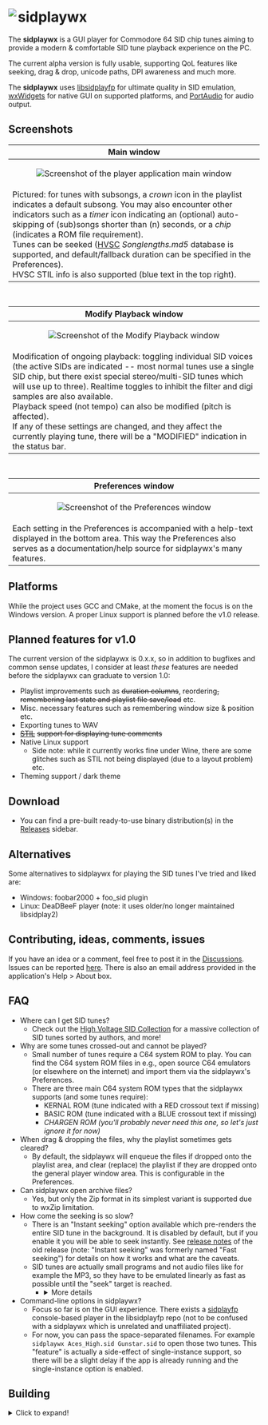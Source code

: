 # <img align="left" src="../assets/screenshots/sidplaywx_icon_64.png?raw=true"/> sidplaywx
The **sidplaywx** is a GUI player for Commodore 64 SID chip tunes aiming to provide a modern & comfortable SID tune playback experience on the PC.

The current alpha version is fully usable, supporting QoL features like seeking, drag & drop, unicode paths, DPI awareness and much more.

The **sidplaywx** uses [libsidplayfp](https://github.com/libsidplayfp/libsidplayfp) for ultimate quality in SID emulation, [wxWidgets](https://github.com/wxWidgets/wxWidgets) for native GUI on supported platforms, and [PortAudio](https://github.com/PortAudio/portaudio) for audio output.

## Screenshots
|Main window|
|-|
|<p align="center">![Screenshot of the player application main window](../assets/screenshots/sidplaywx-player.png?raw=true)</p>|
|Pictured: for tunes with subsongs, a _crown_ icon in the playlist indicates a default subsong. You may also encounter other indicators such as a _timer_ icon indicating an (optional) auto-skipping of (sub)songs shorter than (n) seconds, or a _chip_ (indicates a ROM file requirement).<br>Tunes can be seeked ([HVSC](https://www.hvsc.c64.org) *Songlengths.md5* database is supported, and default/fallback duration can be specified in the Preferences).<br>HVSC STIL info is also supported (blue text in the top right).|

<br>

|Modify Playback window|
|-|
|<p align="center">![Screenshot of the Modify Playback window](../assets/screenshots/sidplaywx-playbackmod.png?raw=true)</p>|
|Modification of ongoing playback: toggling individual SID voices (the active SIDs are indicated -- most normal tunes use a single SID chip, but there exist special stereo/multi-SID tunes which will use up to three). Realtime toggles to inhibit the filter and digi samples are also available. <br>Playback speed (not tempo) can also be modified (pitch is affected).<br>If any of these settings are changed, and they affect the currently playing tune, there will be a "MODIFIED" indication in the status bar.|

<br>

|Preferences window|
|-|
|<p align="center">![Screenshot of the Preferences window](../assets/screenshots/sidplaywx-preferences-long.png?raw=true)</p>|
|Each setting in the Preferences is accompanied with a help-text displayed in the bottom area. This way the Preferences also serves as a documentation/help source for sidplaywx's many features.|

## Platforms
While the project uses GCC and CMake, at the moment the focus is on the Windows version. A proper Linux support is planned before the v1.0 release.

## Planned features for v1.0
The current version of the sidplaywx is 0.x.x, so in addition to bugfixes and common sense updates, I consider at least _these_ features are needed before the sidplaywx can graduate to version 1.0:
- Playlist improvements such as <del>duration columns</del>, reordering<del>, remembering last state and playlist file save/load</del> etc.
- Misc. necessary features such as remembering window size & position etc.
- Exporting tunes to WAV
- [<del>STIL</del>](https://www.hvsc.c64.org/download/C64Music/DOCUMENTS/STIL.txt) <del>support for displaying tune comments</del>
- Native Linux support
  - Side note: while it currently works fine under Wine, there are some glitches such as STIL not being displayed (due to a layout problem) etc.
- Theming support / dark theme

## Download
* You can find a pre-built ready-to-use binary distribution(s) in the [Releases](https://github.com/bytespiller/sidplaywx/releases) sidebar.

## Alternatives
Some alternatives to sidplaywx for playing the SID tunes I've tried and liked are:
* Windows: foobar2000 + foo_sid plugin
* Linux: DeaDBeeF player (note: it uses older/no longer maintained libsidplay2)

## Contributing, ideas, comments, issues
If you have an idea or a comment, feel free to post it in the [Discussions](https://github.com/bytespiller/sidplaywx/discussions). Issues can be reported [here](https://github.com/bytespiller/sidplaywx/issues). There is also an email address provided in the application's Help > About box.

## FAQ
* Where can I get SID tunes?
  * Check out the [High Voltage SID Collection](https://www.hvsc.c64.org) for a massive collection of SID tunes sorted by authors, and more!
* Why are some tunes crossed-out and cannot be played?
  * Small number of tunes require a C64 system ROM to play. You can find the C64 system ROM files in e.g., open source C64 emulators (or elsewhere on the internet) and import them via the sidplaywx's Preferences.
  * There are three main C64 system ROM types that the sidplaywx supports (and some tunes require):
    * KERNAL ROM (tune indicated with a RED crossout text if missing)
    * BASIC ROM (tune indicated with a BLUE crossout text if missing)
    * _CHARGEN ROM (you'll probably never need this one, so let's just ignore it for now)_
* When drag & dropping the files, why the playlist sometimes gets cleared?
  * By default, the sidplaywx will enqueue the files if dropped onto the playlist area, and clear (replace) the playlist if they are dropped onto the general player window area. This is configurable in the Preferences.
* Can sidplaywx open archive files?
  * Yes, but only the Zip format in its simplest variant is supported due to wxZip limitation.
* How come the seeking is so slow?
  * There is an "Instant seeking" option available which pre-renders the entire SID tune in the background. It is disabled by default, but if you enable it you will be able to seek instantly. See [release notes](https://github.com/bytespiller/sidplaywx/releases/tag/v0.7.0-beta) of the old release (note: "Instant seeking" was formerly named "Fast seeking") for details on how it works and what are the caveats.
  * SID tunes are actually small programs and not audio files like for example the MP3, so they have to be emulated linearly as fast as possible until the "seek" target is reached.
    * <details>
        <summary>More details</summary>
        The libsidplayfp library (which sidplaywx uses) focuses on accuracy so it's much slower than e.g., libsidplay2 (which is virtually instantaneous, try it in the DeaDBeeF player on the Linux!). FWIW the seeking in the sidplaywx is already separately threaded and bypasses some SID mixing steps, audio rendering etc. so I think it's as fast as possible at the moment, unless you enable the "Instant seeking" option of course).
      </details>
* Command-line options in sidplaywx?
  * Focus so far is on the GUI experience. There exists a [sidplayfp](https://github.com/libsidplayfp/sidplayfp/releases) console-based player in the libsidplayfp repo (not to be confused with a sidplaywx which is unrelated and unaffiliated project).
  * For now, you can pass the space-separated filenames. For example `sidplaywx Aces_High.sid Gunstar.sid` to open those two tunes. This "feature" is actually a side-effect of single-instance support, so there will be a slight delay if the app is already running and the single-instance option is enabled.

## Building
<details>
  <summary>Click to expand!</summary>

### Windows (7, 10, 11)
At the moment, the easiest way to build the sidplaywx on Windows is probably by using the [MSYS2](https://www.msys2.org/) environment.<br>
Note: you should install it into the default `C:\msys64\` path in order for hardcoded cmake paths to work out-of-the-box.

Once installed you need to **first-time configure** it like so:
* **NOTE:** MSYS2 supports modern UCRT64 and legacy MINGW environments. UCRT64 is recommended these days.
* Update package lists etc.: `pacman -Syu` and after restart (if needed): `pacman -Su`
* Prerequisites: `pacman -S base-devel`
* msvcrt-compatible gcc:
  * UCRT64: `pacman -S mingw-w64-ucrt-x86_64-gcc`
  * MINGW: `pacman -S mingw-w64-x86_64-gcc`
* Tools (e.g., PortAudio needs those):
	 * UCRT64: `pacman -S mingw-w64-ucrt-x86_64-cmake && pacman -S mingw-w64-ucrt-x86_64-make`
	 * MINGW: `pacman -S mingw-w64-x86_64-cmake && pacman -S mingw-w64-x86_64-make`
* Extra if you need to install gdb separately for some reason:
	 * UCRT64: `pacman -S mingw-w64-ucrt-x86_64-gdb`
	 * MINGW: `pacman -S mingw-w64-x86_64-gdb`
* In your PATH environment variable add either the:
	 * UCRT64: "C:\msys64\ucrt64\bin"
	 * MINGW: "C:\msys64\mingw64\bin"
* IMPORTANT: run the terminal via **ucrt64.exe** (or mingw64.exe respectively), **not** default msys2 terminal (otherwise the proper gcc variant might not be used)!

Building libsidplayfp:
* **NOTE:** Building the libsidplayfp from the master is more involved and not covered here. This guide assumes you're building one of the [source releases](https://github.com/libsidplayfp/libsidplayfp/releases) of the libsidplayfp which is simpler.
* `cd` (with MSYS2 e.g., UCRT64.exe terminal) into the libsidplayfp's root.
* To specify either:
  * C++20 – set this in the terminal: `CXXFLAGS="$CXXFLAGS -std=c++20"` (new)
  * C++14 – set this in the terminal: `CXXFLAGS="$CXXFLAGS -std=c++0x"` (older versions of libsidplayfp)
* Finally, run: `./configure LDFLAGS="-static" && make && make install`
  * TIP: if doing this for the first time, break down these 3 commands (i.e., they are separated by `&&`) and run them one by one so you can catch any problems more easily.
* Note: the lib will be automatically found by our cmake later (if you've installed the msys into the `C:\msys64\`) and it will get linked statically.

Building Portaudio:
* [Download](http://files.portaudio.com/download.html) the PortAudio stable source release.
* `cd` (with MSYS2 e.g., UCRT64.exe terminal) into the PortAudio's root.
* `cmake -G "MinGW Makefiles" -DCMAKE_BUILD_TYPE=Release`
* `mingw32-make`
* Copy headers and libs into the following new folder (so our cmake can find it automatically):
  * _headers_ into the `C:\Program Files\PortAudio\include\`
  * _libs_ into the `C:\Program Files\PortAudio\include\lib\`

wxWidgets:
* Simply [download](https://www.wxwidgets.org/downloads/) the appropriate pre-built binaries for your compiler (e.g., GCC v13).
* Copy them into the new folder:
  * _headers_ into the `C:\wxWidgets\include\` (with `msvc` and `wx` subfolders in there)
  * _libs_ into the `C:\wxWidgets\gcc_lib\`
* IMPORTANT: additionally, in order to actually run the sidplaywx application after it's built, you need to copy the following wxWidgets' `.dll` files into the sidplaywx's **build** folder: `wxbase315u_SUFFIX.dll`, `wxbase315u_xml_SUFFIX.dll`, `wxmsw315u_core_SUFFIX.dll`, `wxmsw315u_propgrid_SUFFIX.dll` (the exact `_SUFFIX` suffixes differ depending on gcc version etc.).
* TIP: You can also build the wxWidgets yourself in the similar manner to building the PortAudio (in case you want to use a specific GCC version not offered among pre-built binaries).

Finally building the actual **sidplaywx** application:
* The main `CMakeLists.txt` should do the trick (I myself use the Visual Studio Code).
* IMPORTANT: additionally, in order to actually run the sidplaywx application after it's built, you need to copy the following files into the sidplaywx's **build** folder:
  * `libgcc_s_seh-1.dll`, `libstdc++-6.dll`, `libwinpthread-1.dll` found in your appropriate MSYS bin folders (e.g., ucrt64 or mingw64).
  * The entire `dev\theme` folder (so you end up with `build\theme`).
  * The `dev\bundled-Songlengths.md5` file (so you end up with `build\bundled-Songlengths.md5`).
  * The `dev\bundled-STIL.txt` file (so you end up with `build\bundled-STIL.txt`).
  * Tip: you can see the [release](https://github.com/bytespiller/sidplaywx/releases) package for example of bundled dependency files if you get stuck.

---

### Linux
_Coming soon, stay tuned..._
<br><br>
Please note that while the sidplaywx application runs fine under Wine, it is not fully supported that way (e.g., STIL isn't displayed due to a layout problem where the label is zero width, and there may be issues with text colors, styles etc.).
</details>
